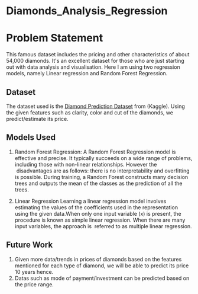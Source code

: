# Diamonds_Analysis_Regression
# Problem Statement 
This famous dataset includes the pricing and other characteristics of about 54,000 diamonds. It's an excellent dataset for those who are just starting out with data analysis and visualisation. Here I am using two regression models, namely Linear regression and Random Forest Regression.
## Dataset
The dataset used is the [Diamond Prediction Dataset](https://www.kaggle.com/shivam2503/diamonds) from (Kaggle). Using the given features such as clarity, color and cut of the diamonds, we predict/estimate its price.

## Models Used
1. Random Forest Regression:
A Random Forest Regression model is effective and precise. It typically succeeds on a wide range of problems, including those with non-linear relationships. However the  disadvantages are as follows: there is no interpretability and overfitting is possible. During training, a Random Forest constructs many decision trees and outputs the mean of the classes as the prediction of all the trees.

2. Linear Regression
Learning a linear regression model involves estimating the values of the coefficients used in the representation using the given data.When only one input variable (x) is present, the procedure is known as simple linear regression. When there are many input variables, the approach is  referred to as multiple linear regression.

## Future Work
1. Given more data/trends in prices of diamonds based on the features mentioned for each type of diamond, we will be able to predict its price 10 years hence.
2. Datas such as mode of payment/investment can be predicted based on the price range.
